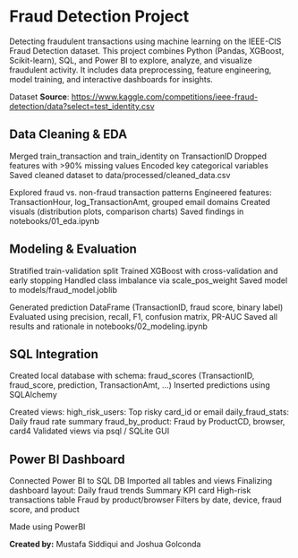 # Fraud Detection Project
Detecting fraudulent transactions using machine learning on the IEEE-CIS Fraud Detection dataset. This project combines Python (Pandas, XGBoost, Scikit-learn), SQL, and Power BI to explore, analyze, and visualize fraudulent activity. It includes data preprocessing, feature engineering, model training, and interactive dashboards for insights.

Dataset
**Source**: https://www.kaggle.com/competitions/ieee-fraud-detection/data?select=test_identity.csv

## Data Cleaning & EDA

Merged train_transaction and train_identity on TransactionID
Dropped features with >90% missing values
Encoded key categorical variables
Saved cleaned dataset to data/processed/cleaned_data.csv

Explored fraud vs. non-fraud transaction patterns
Engineered features: TransactionHour, log_TransactionAmt, grouped email domains
Created visuals (distribution plots, comparison charts)
Saved findings in notebooks/01_eda.ipynb

## Modeling & Evaluation

Stratified train-validation split
Trained XGBoost with cross-validation and early stopping
Handled class imbalance via scale_pos_weight
Saved model to models/fraud_model.joblib

Generated prediction DataFrame (TransactionID, fraud score, binary label)
Evaluated using precision, recall, F1, confusion matrix, PR-AUC
Saved all results and rationale in notebooks/02_modeling.ipynb

## SQL Integration

Created local database with schema: fraud_scores (TransactionID, fraud_score, prediction, TransactionAmt, ...)
Inserted predictions using SQLAlchemy

Created views:
high_risk_users: Top risky card_id or email
daily_fraud_stats: Daily fraud rate summary
fraud_by_product: Fraud by ProductCD, browser, card4
Validated views via psql / SQLite GUI

## Power BI Dashboard

Connected Power BI to SQL DB
Imported all tables and views
Finalizing dashboard layout:
Daily fraud trends
Summary KPI card
High-risk transactions table
Fraud by product/browser
Filters by date, device, fraud score, and product



Made using PowerBI

**Created by:** Mustafa Siddiqui and Joshua Golconda
